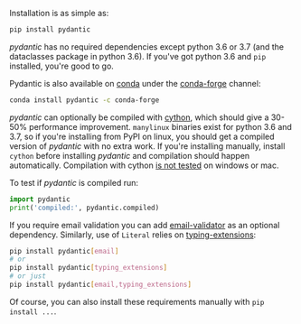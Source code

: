 Installation is as simple as:

```py
pip install pydantic
```

*pydantic* has no required dependencies except python 3.6 or 3.7 (and the dataclasses package in python 3.6).
If you've got python 3.6 and `pip` installed, you're good to go.

Pydantic is also available on [conda](https://www.anaconda.com) under the [conda-forge](https://conda-forge.org)
channel:

```bash
conda install pydantic -c conda-forge
```

*pydantic* can optionally be compiled with [cython](https://cython.org/), which should give a 30-50% performance
improvement. `manylinux` binaries exist for python 3.6 and 3.7, so if you're installing from PyPI on linux, you
should get a compiled version of *pydantic* with no extra work. If you're installing manually, install `cython`
before installing *pydantic* and compilation should happen automatically. Compilation with cython 
[is not tested](https://github.com/samuelcolvin/pydantic/issues/555) on windows or mac.

To test if *pydantic* is compiled run:

```py
import pydantic
print('compiled:', pydantic.compiled)
```

If you require email validation you can add [email-validator](https://github.com/JoshData/python-email-validator)
as an optional dependency. Similarly, use of `Literal` relies on
[typing-extensions](https://pypi.org/project/typing-extensions/):

```bash
pip install pydantic[email]
# or
pip install pydantic[typing_extensions]
# or just
pip install pydantic[email,typing_extensions]
```

Of course, you can also install these requirements manually with `pip install ...`.
